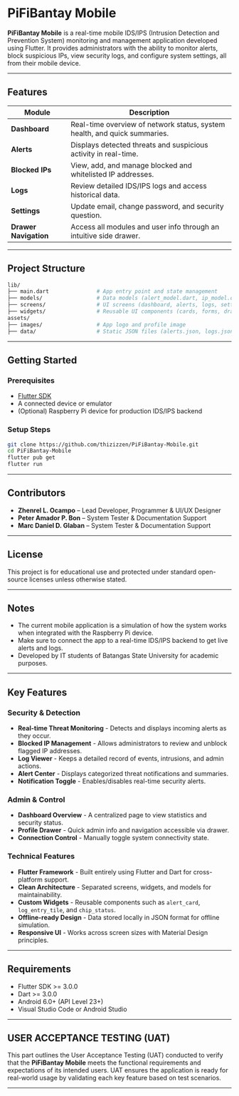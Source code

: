 # PiFiBantay Mobile

**PiFiBantay Mobile** is a real-time mobile IDS/IPS (Intrusion Detection and Prevention System) monitoring and management application developed using Flutter. It provides administrators with the ability to monitor alerts, block suspicious IPs, view security logs, and configure system settings, all from their mobile device.

---

## Features

| Module          | Description                                                                 |
|-----------------|-----------------------------------------------------------------------------|
| **Dashboard**   | Real-time overview of network status, system health, and quick summaries.  |
| **Alerts**      | Displays detected threats and suspicious activity in real-time.            |
| **Blocked IPs** | View, add, and manage blocked and whitelisted IP addresses.                            |
| **Logs**        | Review detailed IDS/IPS logs and access historical data.                   |
| **Settings**    | Update email, change password, and security question.                      |
| **Drawer Navigation** | Access all modules and user info through an intuitive side drawer.   |

---

##  Project Structure

```bash
lib/
├── main.dart               # App entry point and state management
├── models/                 # Data models (alert_model.dart, ip_model.dart, log_model.dart)
├── screens/                # UI screens (dashboard, alerts, logs, settings, login)
├── widgets/                # Reusable UI components (cards, forms, drawers)
assets/
├── images/                 # App logo and profile image
├── data/                   # Static JSON files (alerts.json, logs.json, blocked_ips.json)
```

---

##  Getting Started

### Prerequisites
- [Flutter SDK](https://docs.flutter.dev/get-started/install)
- A connected device or emulator
- (Optional) Raspberry Pi device for production IDS/IPS backend

### Setup Steps
```bash
git clone https://github.com/thizizzen/PiFiBantay-Mobile.git
cd PiFiBantay-Mobile
flutter pub get
flutter run
```

---

##  Contributors
- **Zhenrel L. Ocampo** – Lead Developer, Programmer & UI/UX Designer
- **Peter Amador P. Bon** – System Tester & Documentation Support
- **Marc Daniel D. Glaban** – System Tester & Documentation Support

---

##  License
This project is for educational use and protected under standard open-source licenses unless otherwise stated.

---

##  Notes
- The current mobile application is a simulation of how the system works when integrated with the Raspberry Pi device.
- Make sure to connect the app to a real-time IDS/IPS backend to get live alerts and logs.
- Developed by IT students of Batangas State University for academic purposes.

---
##  Key Features

### Security & Detection
- **Real-time Threat Monitoring** - Detects and displays incoming alerts as they occur.
- **Blocked IP Management** - Allows administrators to review and unblock flagged IP addresses.
- **Log Viewer** - Keeps a detailed record of events, intrusions, and admin actions.
- **Alert Center** - Displays categorized threat notifications and summaries.
- **Notification Toggle** - Enables/disables real-time security alerts.

### Admin & Control
- **Dashboard Overview** - A centralized page to view statistics and security status.
- **Profile Drawer** - Quick admin info and navigation accessible via drawer.
- **Connection Control** - Manually toggle system connectivity state.

### Technical Features
- **Flutter Framework** - Built entirely using Flutter and Dart for cross-platform support.
- **Clean Architecture** - Separated screens, widgets, and models for maintainability.
- **Custom Widgets** - Reusable components such as `alert_card`, `log_entry_tile`, and `chip_status`.
- **Offline-ready Design** - Data stored locally in JSON format for offline simulation.
- **Responsive UI** - Works across screen sizes with Material Design principles.

---

## Requirements

- Flutter SDK >= 3.0.0
- Dart >= 3.0.0
- Android 6.0+ (API Level 23+)
- Visual Studio Code or Android Studio

---

## USER ACCEPTANCE TESTING (UAT)

This part outlines the User Acceptance Testing (UAT) conducted to verify that the
**PiFiBantay Mobile** meets the functional requirements and expectations of its intended
users. UAT ensures the application is ready for real-world usage by validating each key
feature based on test scenarios.

---
